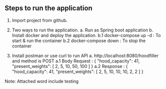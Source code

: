  ## Steps to run the application ##

1. Import project from github.

2. Two ways to run the application.
	a. Run as Spring boot application
	b. Install docker and deploy the application.
		b.1 docker-compose up -d :  To start & run the container
		b.2 docker-compose down : To stop the container
3. Install postman or use curl to run API
	a. http://localhost:8080/hoodfiller and method is POST
		a.1 Body Request : 
		{
    "hood_capacity": 41,
    "present_weights": [
        2,
        5,
        10,
        50,
        100
     ]
   }
   		a.2 Response : 
   		{
    "hood_capacity": 41,
    "present_weights": [
        2,
        5,
        10,
        10,
        10,
        2,
        2
    ]
}


Note:  Attached word include testing


